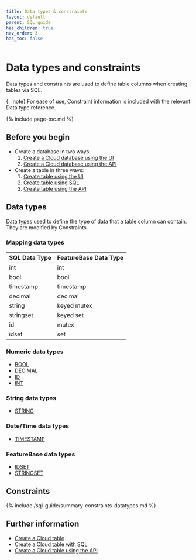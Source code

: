 ```yaml
---
title: Data types & constraints
layout: default
parent: SQL guide
has_children: true
nav_order: 3
has_toc: false
---
```


# Data types and constraints

Data types and constraints are used to define table columns when creating tables via SQL.

{: .note}
For ease of use, Constraint information is included with the relevant Data type reference.

{% include page-toc.md %}

## Before you begin

* Create a database in two ways:
  1. [Create a Cloud database using the UI](/docs/cloud/cloud-databases/cloud-db-create)
  2. [Create a Cloud database using the API](https://api-docs-featurebase-cloud.redoc.ly/v2#operation/createDatabase)
* Create a table in three ways:
  1. [Create table using the UI](/docs/cloud/cloud-tables/cloud-table-create)
  2. [Create table using SQL](/docs/sql-guide/statements/statement-table-create)
  3. [Create table using the API](https://api-docs-featurebase-cloud.redoc.ly/latest#operation/createTable)

## Data types

Data types used to define the type of data that a table column can contain. They are modified by Constraints.

### Mapping data types

| SQL Data Type | FeatureBase Data Type |
|---|---|
| int | int |
| bool | bool |
| timestamp | timestamp |
| decimal | decimal |
| string | keyed mutex |
| stringset | keyed set |
| id | mutex |
| idset | set |

### Numeric data types

* [BOOL](/docs/sql-guide/data-types/data-type-bool)
* [DECIMAL](/docs/sql-guide/data-types/data-type-decimal)
* [ID](/docs/sql-guide/data-types/data-type-id)
* [INT](/docs/sql-guide/data-types/data-type-int)

### String data types

* [STRING](/docs/sql-guide/data-types/data-type-string)

### Date/Time data types

* [TIMESTAMP](/docs/sql-guide/data-types/data-type-timestamp)

### FeatureBase data types

* [IDSET](/docs/sql-guide/data-types/data-type-idset)
* [STRINGSET](/docs/sql-guide/data-types/data-type-stringset)

## Constraints

{% include /sql-guide/summary-constraints-datatypes.md %}

## Further information

* [Create a Cloud table](/docs/cloud/cloud-tables/cloud-table-create)
* [Create a Cloud table with SQL](/docs/sql-guide/statements/statement-create-table)
* [Create a Cloud table using the API](https://api-docs-featurebase-cloud.redoc.ly/v2#operation/createTable)
